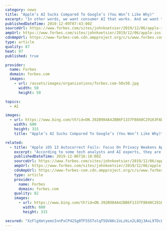 ```yaml
---
category: news
title: "Apple’s AI Sucks Compared To Google’s (You Won’t Like Why)"
excerpt: "In other words, we want consumer AI that works. And we want to retain ownership of our data. According to some tech analysts and AI experts, they are. Especially those who are experiencing huge issues with iPhone’s autocorrection capability in Apple’s latest mobile operating system upgrade, iOS 13. “It’s way worse on my iPhone,” says ..."
publishedDateTime: 2019-12-09T07:43:00Z
sourceUrl: https://www.forbes.com/sites/johnkoetsier/2019/12/06/apple-ios-13-autocorrect-fails-focus-on-privacy-weakens-apples-ai-experts-say/
ampUrl: https://www.forbes.com/sites/johnkoetsier/2019/12/06/apple-ios-13-autocorrect-fails-focus-on-privacy-weakens-apples-ai-experts-say/amp/
cdnAmpUrl: https://www-forbes-com.cdn.ampproject.org/c/s/www.forbes.com/sites/johnkoetsier/2019/12/06/apple-ios-13-autocorrect-fails-focus-on-privacy-weakens-apples-ai-experts-say/amp/
type: article
quality: 87
heat: 97
published: true

provider:
  name: Forbes
  domain: forbes.com
  images:
    - url: /assets/images/organizations/forbes.com-50x50.jpg
      width: 50
      height: 50

topics:
  - AI

images:
  - url: https://www.bing.com/th?id=ON.392B984A42BB6F1337F8840C29163FAD
    width: 600
    height: 315
    title: "Apple’s AI Sucks Compared To Google’s (You Won’t Like Why)"

related:
  - title: "Apple iOS 13 Autocorrect Fails: Focus On Privacy Weakens Apple’s AI, Experts Say"
    excerpt: "According to some tech analysts and AI experts, they are. Especially those who are experiencing huge issues with iPhone’s autocorrection capability in Apple’s latest mobile operating system upgrade, iOS 13. “It’s way worse on my iPhone,” says veteran industry observer Robert Scoble, chief strategy officer at Infinite Retina."
    publishedDateTime: 2019-12-06T16:18:00Z
    sourceUrl: https://www.forbes.com/sites/johnkoetsier/2019/12/06/apple-ios-13-autocorrect-fails-focus-on-privacy-weakens-apples-ai-experts-say/
    ampUrl: https://www.forbes.com/sites/johnkoetsier/2019/12/06/apple-ios-13-autocorrect-fails-focus-on-privacy-weakens-apples-ai-experts-say/amp/
    cdnAmpUrl: https://www-forbes-com.cdn.ampproject.org/c/s/www.forbes.com/sites/johnkoetsier/2019/12/06/apple-ios-13-autocorrect-fails-focus-on-privacy-weakens-apples-ai-experts-say/amp/
    type: article
    provider:
      name: Forbes
      domain: forbes.com
    quality: 82
    images:
      - url: https://www.bing.com/th?id=ON.392B984A42BB6F1337F8840C29163FAD
        width: 600
        height: 315

secured: "XzFlgXmtyemzInnPxCP42Sg0TF555TolqT5QVAKc2oLzkLn2L8Qj3AxL97DcLrxxLtbcYjGzFCtq3DK8PqB2EcjRXZtplhAfiNkoZn6UwhJiZIw5EapgmMdKwrTfRLh72DeL9i+0wAqd+TrJD1Pq2yHvcYZhSBYfPZOBv27q+lS4JN7KPD3/b3rH1uvBQui/MXlU9P3qOFJGnOG0ufO1VZaYK0ucurMjhAezoW0B87CZ67Ck4aCpc+WowabkHxe08q6/tYoPLWi0zS1oPcW3sw==;nYJZcjkHNtZhJw4HdRJxng=="
---
```


